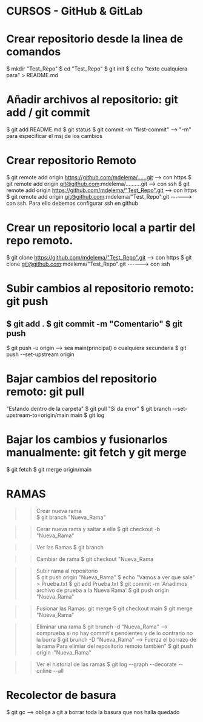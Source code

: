 # CURSOS - GitHub & GitLab

# Crear repositorio desde la linea de comandos
$ mkdir "Test_Repo"
$ cd "Test_Repo"
$ git init
$ echo "texto cualquiera para" > README.md

# Añadir archivos al repositorio: git add / git commit
$ git add README.md
$ git status
$ git commit -m "first-commit" --> "-m" para especificar el msj de los cambios

# Crear repositorio Remoto
$ git remote add origin https://github.com/mdelema/......git --> con https
$ git remote add origin git@github.com:mdelema/..........git --> con ssh
<En caso de ya estar creado>
$ git remote add origin https://github.com/mdelema/"Test_Repo".git --> con https
$ git remote add origin git@github.com:mdelema/"Test_Repo".git ------> con ssh. Para ello debemos configurar ssh en github

# Crear un repositorio local a partir del repo remoto.
$ git clone https://github.com/mdelema/"Test_Repo".git --> con https
$ git clone git@github.com:mdelema/"Test_Repo".git ------> con ssh

# Subir cambios al repositorio remoto: git push 
$ git add .
$ git commit -m "Comentario"
$ git push 
------------------------------
$ git push -u origin <rama> --> sea main(principal) o cualquiera secundaria
$ git push --set-upstream origin <rama> 

# Bajar cambios del repositorio remoto: git pull
"Estando dentro de la carpeta"
$ git pull
"Si da error"
$ git branch --set-upstream-to=origin/main main
$ git log

# Bajar los cambios y fusionarlos manualmente: git fetch y git merge
$ git fetch
$ git merge origin/main

# RAMAS 

>> Crear nueva rama  
$ git branch "Nueva_Rama"

>> Cerar nueva rama y saltar a ella 
$ git checkout -b "Nueva_Rama"

>> Ver las Ramas
$ git branch

>> Cambiar de rama 
$ git checkout "Nueva_Rama

>> Subir rama al repositorio  
$ git push origin "Nueva_Rama"
$ echo "Vamos a ver que sale" > Prueba.txt
$ git add Prueba.txt
$ git commit -m 'Añadimos archivo de prueba a la Nueva Rama'
$ git push origin "Nueva_Rama"

>> Fusionar las Ramas: git merge
$ git checkout main
$ git merge "Nueva_Rama"

>> Eliminar una rama
$ git brunch -d "Nueva_Rama" --> comprueba si no hay commit's pendientes y de lo contrario no la borra 
$ git brunch -D "Nueva_Rama" --> Fuerza el borrazo de la rama
> Para elimiar del repositorio remoto tambièn"
$ git push origin :"Nueva_Rama"

>> Ver el historial de las ramas
$ git log --graph --decorate --online --all

# Recolector de basura
$ git gc --> obliga a git a borrar toda la basura que nos halla quedado 
